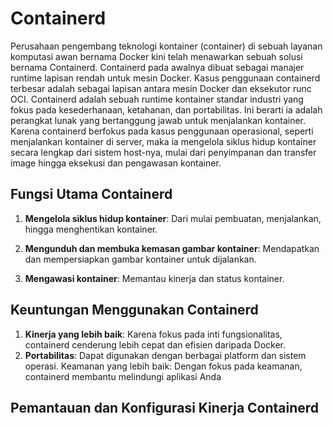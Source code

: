 # Containerd

Perusahaan pengembang teknologi kontainer (container) di sebuah layanan komputasi awan bernama Docker kini telah menawarkan sebuah solusi bernama Containerd. Containerd pada awalnya dibuat sebagai manajer runtime lapisan rendah untuk mesin Docker. Kasus penggunaan containerd terbesar adalah sebagai lapisan antara mesin Docker dan eksekutor runc OCI.  Containerd adalah sebuah runtime kontainer standar industri yang fokus pada kesederhanaan, ketahanan, dan portabilitas. Ini berarti ia adalah perangkat lunak yang bertanggung jawab untuk menjalankan kontainer. Karena containerd berfokus pada kasus penggunaan operasional, seperti menjalankan kontainer di server, maka ia mengelola siklus hidup kontainer secara lengkap dari sistem host-nya, mulai dari penyimpanan dan transfer image hingga eksekusi dan pengawasan kontainer. 

## Fungsi Utama Containerd

1. **Mengelola siklus hidup kontainer**: Dari mulai pembuatan, menjalankan, hingga menghentikan kontainer.

2. **Mengunduh dan membuka kemasan gambar kontainer**: Mendapatkan dan mempersiapkan gambar kontainer untuk dijalankan.

3. **Mengawasi kontainer**: Memantau kinerja dan status kontainer.

## Keuntungan Menggunakan Containerd
1. **Kinerja yang lebih baik**: Karena fokus pada inti fungsionalitas, containerd cenderung lebih cepat dan efisien daripada Docker.
2. **Portabilitas**: Dapat digunakan dengan berbagai platform dan sistem operasi.
Keamanan yang lebih baik: Dengan fokus pada keamanan, containerd membantu melindungi aplikasi Anda

## Pemantauan dan Konfigurasi Kinerja Containerd


